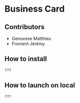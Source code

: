 # Business Card

## Contributors

- Genovese Matthieu
- Froment Jérémy

## How to install

```bash
???
```

## How to launch on local

```bash
???
```